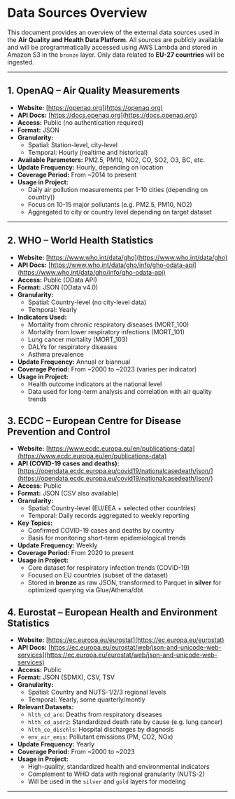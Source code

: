 # Data Sources Overview

This document provides an overview of the external data sources used in the **Air Quality and Health Data Platform**. All sources are publicly available and will be programmatically accessed using AWS Lambda and stored in Amazon S3 in the `bronze` layer. Only data related to **EU-27 countries** will be ingested.

---

## 1. OpenAQ – Air Quality Measurements

- **Website:** [https://openaq.org](https://openaq.org)
- **API Docs:** [https://docs.openaq.org](https://docs.openaq.org)
- **Access:** Public (no authentication required)
- **Format:** JSON
- **Granularity:**
  - Spatial: Station-level, city-level
  - Temporal: Hourly (realtime and historical)
- **Available Parameters:** PM2.5, PM10, NO2, CO, SO2, O3, BC, etc.
- **Update Frequency:** Hourly, depending on location
- **Coverage Period:** From ~2014 to present
- **Usage in Project:**
  - Daily air pollution measurements per 1-10 cities (depending on country))
  - Focus on 10-15 major pollutants (e.g. PM2.5, PM10, NO2)
  - Aggregated to city or country level depending on target dataset

---

## 2. WHO – World Health Statistics

- **Website:** [https://www.who.int/data/gho](https://www.who.int/data/gho)
- **API Docs:** [https://www.who.int/data/gho/info/gho-odata-api](https://www.who.int/data/gho/info/gho-odata-api)
- **Access:** Public (OData API)
- **Format:** JSON (OData v4.0)
- **Granularity:**
  - Spatial: Country-level (no city-level data)
  - Temporal: Yearly
- **Indicators Used:**
  - Mortality from chronic respiratory diseases (MORT_100)
  - Mortality from lower respiratory infections (MORT_101)
  - Lung cancer mortality (MORT_103)
  - DALYs for respiratory diseases
  - Asthma prevalence
- **Update Frequency:** Annual or biannual
- **Coverage Period:** From ~2000 to ~2023 (varies per indicator)
- **Usage in Project:**
  - Health outcome indicators at the national level
  - Data used for long-term analysis and correlation with air quality trends

## 3. ECDC – European Centre for Disease Prevention and Control

* **Website:** [https://www.ecdc.europa.eu/en/publications-data](https://www.ecdc.europa.eu/en/publications-data)
* **API (COVID-19 cases and deaths):** [https://opendata.ecdc.europa.eu/covid19/nationalcasedeath/json/](https://opendata.ecdc.europa.eu/covid19/nationalcasedeath/json/)
* **Access:** Public
* **Format:** JSON (CSV also available)
* **Granularity:**
  * Spatial: Country-level (EU/EEA + selected other countries)
  * Temporal: Daily records aggregated to weekly reporting
* **Key Topics:**
  * Confirmed COVID-19 cases and deaths by country
  * Basis for monitoring short-term epidemiological trends
* **Update Frequency:** Weekly
* **Coverage Period:** From 2020 to present
* **Usage in Project:**
  * Core dataset for respiratory infection trends (COVID-19)
  * Focused on EU countries (subset of the dataset)
  * Stored in **bronze** as raw JSON, transformed to Parquet in **silver** for optimized querying via Glue/Athena/dbt

## 4. Eurostat – European Health and Environment Statistics

- **Website:** [https://ec.europa.eu/eurostat](https://ec.europa.eu/eurostat)
- **API Docs:** [https://ec.europa.eu/eurostat/web/json-and-unicode-web-services](https://ec.europa.eu/eurostat/web/json-and-unicode-web-services)
- **Access:** Public
- **Format:** JSON (SDMX), CSV, TSV
- **Granularity:**
  - Spatial: Country and NUTS-1/2/3 regional levels
  - Temporal: Yearly, some quarterly/montly
- **Relevant Datasets:**
  - `hlth_cd_aro`: Deaths from respiratory diseases
  - `hlth_cd_asdr2`: Standardized death rate by cause (e.g. lung cancer)
  - `hlth_co_dischls`: Hospital discharges by diagnosis
  - `env_air_emis`: Pollutant emissions (PM, CO2, NOx)
- **Update Frequency:** Yearly
- **Coverage Period:** From ~2000 to ~2023
- **Usage in Project:**
  - High-quality, standardized health and environmental indicators
  - Complement to WHO data with regional granularity (NUTS-2)
  - Will be used in the `silver` and `gold` layers for modeling

---
